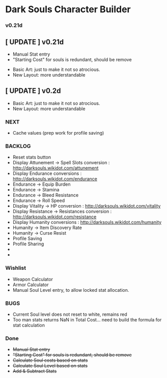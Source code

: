  Dark Souls Character Builder
======================================
### v0.21d

[ UPDATE ] v0.21d
-----------------------------------
* Manual Stat entry
* "Starting Cost" for souls is redundant, should be remove
+ Basic Art: just to make it not so atrocious.
+ New Layout: more understandable

[ UPDATE ] v0.2d
-----------------------------------
+ Basic Art: just to make it not so atrocious.
+ New Layout: more understandable


### NEXT
* Cache values (prep work for profile saving)


### BACKLOG
* Reset stats button
* Display Attunement -> Spell Slots conversion : http://darksouls.wikidot.com/attunement
* Display Endurance conversions : http://darksouls.wikidot.com/endurance
 * Endurance -> Equip Burden
 * Endurance -> Stamina
 * Endurance -> Bleed Resistance
 * Endurance -> Roll Speed
* Display Vitality -> HP conversion : http://darksouls.wikidot.com/vitality
* Display Resistance -> Resistances conversion : http://darksouls.wikidot.com/resistance
* Display Humanity conversions : http://darksouls.wikidot.com/humanity
 * Humanity -> Item Discovery Rate
 * Humanity -> Curse Resist
* Profile Saving
* Profile Sharing
* 
* 
### Wishlist
* Weapon Calculator
* Armor Calculator
* Manual Soul Level entry, to allow locked stat allocation.


### BUGS
- Current Soul level does not reset to white, remains red
- Too man stats returns NaN in Total Cost... need to build the formula for stat calculation

### Done
* ~~Manual Stat entry~~
* ~~"Starting Cost" for souls is redundant, should be remove~~
* ~~Calculate Soul costs based on stats~~
* ~~Calculate Soul Level based on stats~~
* ~~Add & Subtract Stats~~